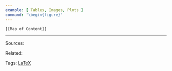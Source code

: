 ```yaml
---
example: [ Tables, Images, Plots ]
command: '\begin{figure}'
---
```

```dynamic-embed
[[Map of Content]]
```


---


Sources:

Related:

Tags:
[LaTeX](LaTeX.md)